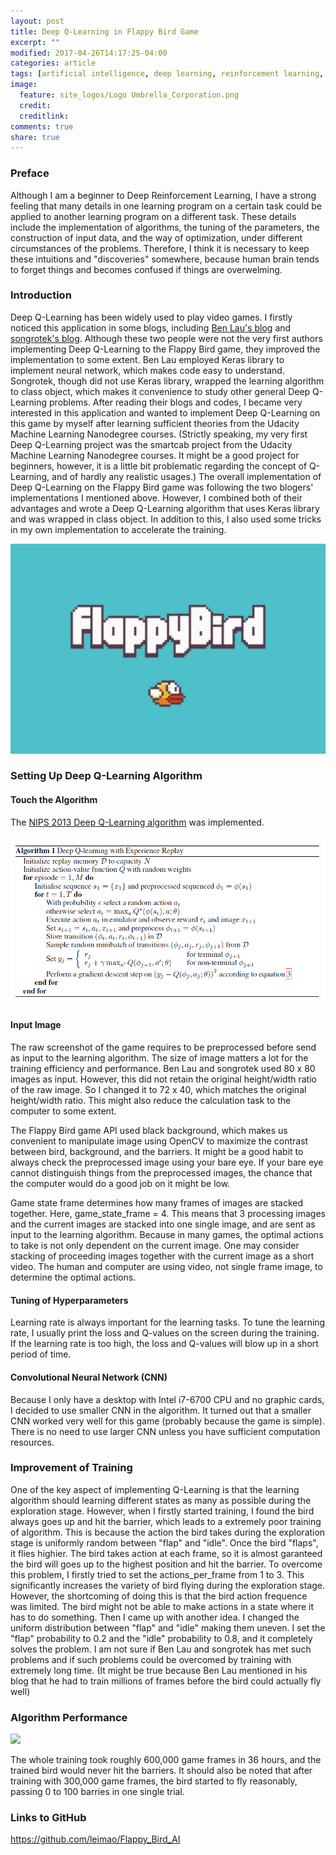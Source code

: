 ```yaml
---
layout: post
title: Deep Q-Learning in Flappy Bird Game
excerpt: ""
modified: 2017-04-26T14:17:25-04:00
categories: article
tags: [artificial intelligence, deep learning, reinforcement learning, computer vision]
image:
  feature: site_logos/Logo Umbrella_Corporation.png
  credit: 
  creditlink: 
comments: true
share: true
---
```


### Preface

Although I am a beginner to Deep Reinforcement Learning, I have a strong feeling that many details in one learning program on a certain task could be applied to another learning program on a different task. These details include the implementation of algorithms, the tuning of the parameters, the construction of input data, and the way of optimization, under different circumstances of the problems. Therefore, I think it is necessary to keep these intuitions and "discoveries" somewhere, because human brain tends to forget things and becomes confused if things are overwelming.

### Introduction

Deep Q-Learning has been widely used to play video games. I firstly noticed this application in some blogs, including [Ben Lau's blog](https://yanpanlau.github.io/2016/07/10/FlappyBird-Keras.html) and [songrotek's blog](http://blog.csdn.net/songrotek/article/details/50580904). Although these two people were not the very first authors implementing Deep Q-Learning to the Flappy Bird game, they improved the implementation to some extent. Ben Lau employed Keras library to implement neural network, which makes code easy to understand. Songrotek, though did not use Keras library, wrapped the learning algorithm to class object, which makes it convenience to study other general Deep Q-Learning problems. After reading their blogs and codes, I became very interested in this application and wanted to implement Deep Q-Learning on this game by myself after learning sufficient theories from the Udacity Machine Learning Nanodegree courses. (Strictly speaking, my very first Deep Q-Learning project was the smartcab project from the Udacity Machine Learning Nanodegree courses. It might be a good project for beginners, however, it is a little bit problematic regarding the concept of Q-Learning, and of hardly any realistic usages.) The overall implementation of Deep Q-Learning on the Flappy Bird game was following the two blogers' implementations I mentioned above. However, I combined both of their advantages and wrote a Deep Q-Learning algorithm that uses Keras library and was wrapped in class object. In addition to this, I also used some tricks in my own implementation to accelerate the training. 

![](/images/article_images/2017-04-26-Flappy-Bird-AI/fb.jpg)

### Setting Up Deep Q-Learning Algorithm

#### Touch the Algorithm

The [NIPS 2013 Deep Q-Learning algorithm](https://www.cs.toronto.edu/~vmnih/docs/dqn.pdf) was implemented.

![](/images/article_images/2017-04-26-Flappy-Bird-AI/NIPS_2013.png)

#### Input Image

The raw screenshot of the game requires to be preprocessed before send as input to the learning algorithm. The size of image matters a lot for the training efficiency and performance. Ben Lau and songrotek used 80 x 80 images as input. However, this did not retain the original height/width ratio of the raw image. So I changed it to 72 x 40, which matches the original height/width ratio. This might also reduce the calculation task to the computer to some extent.

The Flappy Bird game API used black background, which makes us convenient to manipulate image using OpenCV to maximize the contrast between bird, background, and the barriers. It might be a good habit to always check the preprocessed image using your bare eye. If your bare eye cannot distinguish things from the preprocessed images, the chance that the computer would do a good job on it might be low.

Game state frame determines how many frames of images are stacked together. Here, game_state_frame = 4. This means that 3 processing images and the current images are stacked into one single image, and are sent as input to the learning algorithm. Because in many games, the optimal actions to take is not only dependent on the current image. One may consider stacking of proceeding images together with the current image as a short video. The human and computer are using video, not single frame image, to determine the optimal actions.

#### Tuning of Hyperparameters

Learning rate is always important for the learning tasks. To tune the learning rate, I usually print the loss and Q-values on the screen during the training. If the learning rate is too high, the loss and Q-values will blow up in a short period of time.

#### Convolutional Neural Network (CNN)

Because I only have a desktop with Intel i7-6700 CPU and no graphic cards, I decided to use smaller CNN in the algorithm. It turned out that a smaller CNN worked very well for this game (probably because the game is simple). There is no need to use larger CNN unless you have sufficient computation resources.

### Improvement of Training

One of the key aspect of implementing Q-Learning is that the learning algorithm should learning different states as many as possible during the exploration stage. However, when I firstly started training, I found the bird always goes up and hit the barrier, which leads to a extremely poor training of algorithm. This is because the action the bird takes during the exploration stage is uniformly random between "flap" and "idle". Once the bird "flaps", it flies highier. The bird takes action at each frame, so it is almost garanteed the bird will goes up to the highest position and hit the barrier. To overcome this problem, I firstly tried to set the actions_per_frame from 1 to 3. This significantly increases the variety of bird flying during the exploration stage. However, the shortcoming of doing this is that the bird action frequence was limited. The bird might not be able to make actions in a state where it has to do something. Then I came up with another idea. I changed the uniform distribution between "flap" and "idle" making them uneven. I set the "flap" probability to 0.2 and the "idle" probability to 0.8, and it completely solves the problem. I am not sure if Ben Lau and songrotek has met such problems and if such problems could be overcomed by training with extremely long time. (It might be true because Ben Lau mentioned in his blog that he had to train millions of frames before the bird could actually fly well)

### Algorithm Performance

![](/images/article_images/2017-04-26-Flappy-Bird-AI/flappy_bird_AI.gif)

The whole training took roughly 600,000 game frames in 36 hours, and the trained bird would never hit the barriers. It should also be noted that after training with 300,000 game frames, the bird started to fly reasonably, passing 0 to 100 barries in one single trial. 

### Links to GitHub

<https://github.com/leimao/Flappy_Bird_AI>